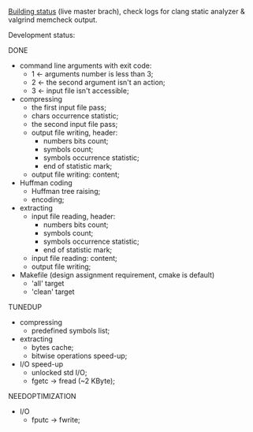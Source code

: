 [Building status](https://build.opensuse.org/package/show/home:DarkSS/HuffmanArchiver) (live master brach), check logs for clang static analyzer & valgrind memcheck output.

Development status:

DONE
 * command line arguments with exit code:
   + 1 ← arguments number is less than 3;
   + 2 ← the second argument isn't an action;
   + 3 ← input file isn't accessible;
 * compressing
   + the first input file pass;
   + chars occurrence statistic;
   + the second input file pass;
   + output file writing, header:
     * numbers bits count;
     * symbols count;
     * symbols occurrence statistic;
     * end of statistic mark;
   + output file writing: content;
 * Huffman coding
   + Huffman tree raising;
   + encoding;
 * extracting
   + input file reading, header:
     * numbers bits count;
     * symbols count;
     * symbols occurrence statistic;
     * end of statistic mark;
   + input file reading: content;
   + output file writing;
 * Makefile (design assignment requirement, cmake is default)
   + 'all' target
   + 'clean' target

TUNEDUP
 * compressing
   + predefined symbols list;
 * extracting
   + bytes cache;
   + bitwise operations speed-up;
 * I/O speed-up
   + unlocked std I/O;
   + fgetc → fread (~2 KByte);

NEEDOPTIMIZATION
 * I/O
   + fputc → fwrite;
